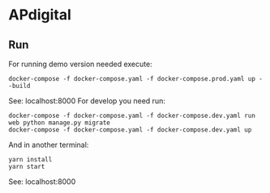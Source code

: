 # APdigital

## Run
For running demo version needed execute:
```
docker-compose -f docker-compose.yaml -f docker-compose.prod.yaml up --build
```
See: localhost:8000
For develop you need run:
```
docker-compose -f docker-compose.yaml -f docker-compose.dev.yaml run web python manage.py migrate
docker-compose -f docker-compose.yaml -f docker-compose.dev.yaml up
```
And in another terminal:

```
yarn install
yarn start
```
See: localhost:8000
